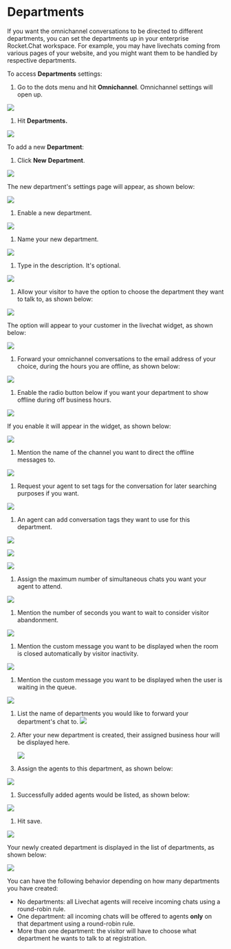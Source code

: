 # Departments

If you want the omnichannel conversations to be directed to different departments, you can set the departments up in your enterprise Rocket.Chat workspace. For example, you may have livechats coming from various pages of your website, and you might want them to be handled by respective departments.

To access **Departments** settings:

1. Go to the dots menu and hit **Omnichannel**. Omnichannel settings will open up.

![](../../../.gitbook/assets/0%20%282%29%20%281%29.png)

1. Hit **Departments.**

![](../../../.gitbook/assets/1%20%282%29.png)

To add a new **Department**:

1. Click **New** **Department**.

![](../../../.gitbook/assets/2%20%282%29.png)

The new department's settings page will appear, as shown below:

![](../../../.gitbook/assets/3%20%282%29.png)

1. Enable a new department.

![](../../../.gitbook/assets/4%20%282%29.png)

1. Name your new department.

![](../../../.gitbook/assets/5%20%282%29.png)

1. Type in the description. It's optional.

![](../../../.gitbook/assets/6%20%282%29.png)

1. Allow your visitor to have the option to choose the department they want to talk to, as shown below:

![](../../../.gitbook/assets/7%20%282%29.png)

The option will appear to your customer in the livechat widget, as shown below:

![](../../../.gitbook/assets/8%20%281%29.png)

1. Forward your omnichannel conversations to the email address of your choice, during the hours you are offline, as shown below:

![](../../../.gitbook/assets/9%20%281%29.png)

1. Enable the radio button below if you want your department to show offline during off business hours.

![](../../../.gitbook/assets/10%20%281%29.png)

If you enable it will appear in the widget, as shown below:

![](../../../.gitbook/assets/11%20%281%29.png)

1. Mention the name of the channel you want to direct the offline messages to.

![](../../../.gitbook/assets/12%20%281%29.png)

1. Request your agent to set tags for the conversation for later searching purposes if you want.

![](../../../.gitbook/assets/13%20%281%29.png)

1. An agent can add conversation tags they want to use for this department.

![](../../../.gitbook/assets/14%20%281%29.png)

![](../../../.gitbook/assets/15%20%281%29.png)

![](../../../.gitbook/assets/16%20%281%29.png)

1. Assign the maximum number of simultaneous chats you want your agent to attend.

![](../../../.gitbook/assets/17%20%281%29.png)

1. Mention the number of seconds you want to wait to consider visitor abandonment.

![](../../../.gitbook/assets/18%20%281%29.png)

1. Mention the custom message you want to be displayed when the room is closed automatically by visitor inactivity.

![](../../../.gitbook/assets/19%20%281%29.png)

1. Mention the custom message you want to be displayed when the user is waiting in the queue.

![](../../../.gitbook/assets/20%20%281%29.png)

1. List the name of departments you would like to forward your department's chat to. ![](../../../.gitbook/assets/21%20%281%29.png)
2. After your new department is created, their assigned business hour will be displayed here.

   ![](../../../.gitbook/assets/22%20%281%29.png)

3. Assign the agents to this department, as shown below:

![](../../../.gitbook/assets/23%20%281%29.png)

1. Successfully added agents would be listed, as shown below:

![](../../../.gitbook/assets/24%20%281%29.png)

1. Hit save.

![](../../../.gitbook/assets/25%20%281%29.png)

Your newly created department is displayed in the list of departments, as shown below:

![](../../../.gitbook/assets/26%20%281%29.png)

You can have the following behavior depending on how many departments you have created:

* No departments: all Livechat agents will receive incoming chats using a round-robin rule.
* One department: all incoming chats will be offered to agents **only** on that department using a round-robin rule.
* More than one department: the visitor will have to choose what department he wants to talk to at registration.


